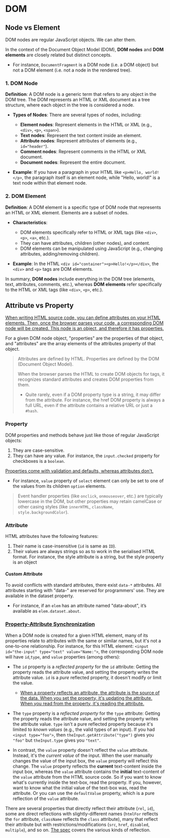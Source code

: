 # DOM

## Node vs Element

DOM nodes are regular JavaScript objects. We can alter them.

In the context of the Document Object Model (DOM), **DOM nodes** and **DOM elements** are closely related but distinct concepts.

- For instance, `DocumentFragment` is a DOM node (i.e. a DOM object) but not a DOM element (i.e. not a node in the rendered tree).

### 1. **DOM Node**

**Definition**: A DOM node is a generic term that refers to any object in the DOM tree. The DOM represents an HTML or XML document as a tree structure, where each object in the tree is considered a node.

- **Types of Nodes**: There are several types of nodes, including:

  - **Element nodes**: Represent elements in the HTML or XML (e.g., `<div>`, `<p>`, `<span>`).
  - **Text nodes**: Represent the text content inside an element.
  - **Attribute nodes**: Represent attributes of elements (e.g., `id="header"`).
  - **Comment nodes**: Represent comments in the HTML or XML document.
  - **Document nodes**: Represent the entire document.

- **Example**: If you have a paragraph in your HTML like `<p>Hello, world!</p>`, the paragraph itself is an element node, while "Hello, world!" is a text node within that element node.

### 2. **DOM Element**

**Definition**: A DOM element is a specific type of DOM node that represents an HTML or XML element. Elements are a subset of nodes.

- **Characteristics**:

  - DOM elements specifically refer to HTML or XML tags (like `<div>`, `<p>`, `<a>`, etc.).
  - They can have attributes, children (other nodes), and content.
  - DOM elements can be manipulated using JavaScript (e.g., changing attributes, adding/removing children).

- **Example**: In the HTML `<div id="container"><p>Hello!</p></div>`, the `<div>` and `<p>` tags are DOM elements.

In summary, **DOM nodes** include everything in the DOM tree (elements, text, attributes, comments, etc.), whereas **DOM elements** refer specifically to the HTML or XML tags (like `<div>`, `<p>`, etc.).

## Attribute vs Property

[When writing HTML source code, you can define attributes on your HTML elements. Then, once the browser parses your code, a corresponding DOM node will be created. This node is an object, and therefore it has properties.](https://stackoverflow.com/a/6004028/3083243)

For a given DOM node object, "properties" are the properties of that object, and "attributes" are the array elements of the attributes property of that object.

> Attributes are defined by HTML. Properties are defined by the DOM (Document Object Model).
>
> When the browser parses the HTML to create DOM objects for tags, it recognizes standard attributes and creates DOM properties from them.
>
> - Quite rarely, even if a DOM property type is a string, it may differ from the attribute. For instance, the href DOM property is always a full URL, even if the attribute contains a relative URL or just a `#hash`.

### Property

DOM properties and methods behave just like those of regular JavaScript objects:

1. They are case-sensitive.
2. They can have any value. For instance, the `input.checked` property for checkboxes is a `boolean`.

[Properties come with validation and defaults, whereas attributes don't.](https://jakearchibald.com/2024/attributes-vs-properties/)

- For instance, `value` property of `select` element can only be set to one of the values from its children `option` elements.

> Event handler properties (like `onclick`, `onmouseover`, etc.) are typically lowercase in the DOM, but other properties may retain camelCase or other casing styles (like `innerHTML`, `className`, `style.backgroundColor`).

### Attribute

HTML attributes have the following features:

1. Their name is case-insensitive (`id` is same as `ID`).
2. Their values are always strings so as to work in the serialised HTML format. For instance, the style attribute is a string, but the style property is an object

#### Custom Attribute

To avoid conflicts with standard attributes, there exist `data-*` attributes. All attributes starting with "data-" are reserved for programmers' use. They are available in the dataset property.

- For instance, if an `elem` has an attribute named "data-about", it’s available as `elem.dataset.about`.

### [Property-Attribute Synchronization](https://javascript.info/dom-attributes-and-properties)

When a DOM node is created for a given HTML element, many of its properties relate to attributes with the same or similar names, but it's not a one-to-one relationship. For instance, for this HTML element: `<input id="the-input" type="text" value="Name:">`, the corresponding DOM node will have `id`,`type`, and `value` properties (among others):

- The `id` property is a _reflected property_ for the `id` attribute: Getting the property reads the attribute value, and setting the property writes the attribute value. `id` is a _pure_ reflected property, it doesn't modify or limit the value.

  - [When a property reflects an attribute, the attribute is the source of the data. When you set the property, it's updating the attribute. When you read from the property, it's reading the attribute.](https://jakearchibald.com/2024/attributes-vs-properties/)

- The `type` property is a _reflected property_ for the `type` attribute: Getting the property reads the attribute value, and setting the property writes the attribute value. `type` isn't a pure reflected property because it's limited to _known values_ (e.g., the valid types of an input). If you had `<input type="foo">`, then `theInput.getAttribute("type")` gives you `"foo"` but `theInput.type` gives you `"text"`.

- In contrast, the `value` property doesn't reflect the `value` attribute. Instead, it's the _current value_ of the input. When the user manually changes the value of the input box, the `value` property will reflect this change. The `value` property reflects the **current** text-content inside the input box, whereas the `value` attribute contains the **initial** text-content of the `value` attribute from the HTML source code. So if you want to know what's currently inside the text-box, read the property. If you, however, want to know what the initial value of the text-box was, read the attribute. Or you can use the `defaultValue` property, which is a pure reflection of the `value` attribute.

There are several properties that directly reflect their attribute (`rel`, `id`), some are direct reflections with slightly-different names (`htmlFor` reflects the `for` attribute, `className` reflects the `class` attribute), many that reflect their attribute but with restrictions/modifications (`src`, `href`, `disabled`, `multiple`), and so on. [The spec](https://www.w3.org/TR/html5/infrastructure.html#reflect) covers the various kinds of reflection.
